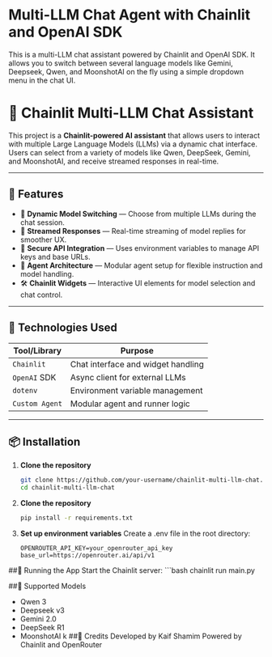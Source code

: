 # Multi-LLM Chat Agent with Chainlit and OpenAI SDK

This is a multi-LLM chat assistant powered by Chainlit and OpenAI SDK. It allows you to switch between several language models like Gemini, Deepseek, Qwen, and MoonshotAI on the fly using a simple dropdown menu in the chat UI.

# 🌟 Chainlit Multi-LLM Chat Assistant

This project is a **Chainlit-powered AI assistant** that allows users to interact with multiple Large Language Models (LLMs) via a dynamic chat interface. Users can select from a variety of models like Qwen, DeepSeek, Gemini, and MoonshotAI, and receive streamed responses in real-time.

---
   
## 🚀 Features

- 🔄 **Dynamic Model Switching** — Choose from multiple LLMs during the chat session.
- 💬 **Streamed Responses** — Real-time streaming of model replies for smoother UX.
- 🔐 **Secure API Integration** — Uses environment variables to manage API keys and base URLs.
- 🧠 **Agent Architecture** — Modular agent setup for flexible instruction and model handling.
- 🛠️ **Chainlit Widgets** — Interactive UI elements for model selection and chat control.
       
---

## 🧰 Technologies Used

| Tool/Library       | Purpose                                  |
|--------------------|------------------------------------------|
| `Chainlit`         | Chat interface and widget handling       |
| `OpenAI` SDK       | Async client for external LLMs           |
| `dotenv`           | Environment variable management          |
| `Custom Agent`     | Modular agent and runner logic           |

---

## 📦 Installation

1. **Clone the repository**
   ```bash
   git clone https://github.com/your-username/chainlit-multi-llm-chat.git
   cd chainlit-multi-llm-chat

2. **Clone the repository**
   ```bash
   pip install -r requirements.txt
3. **Set up environment variables**
   Create a .env file in the root directory:
    ```Env
    OPENROUTER_API_KEY=your_openrouter_api_key
    base_url=https://openrouter.ai/api/v1
##🧪 Running the App
Start the Chainlit server:
    ```bash
    chainlit run main.py


 ##🧠 Supported Models
* Qwen 3
* Deepseek v3
* Gemini 2.0
* DeepSeek R1
* MoonshotAI k
##🙌 Credits
Developed by Kaif Shamim Powered by Chainlit and OpenRouter



